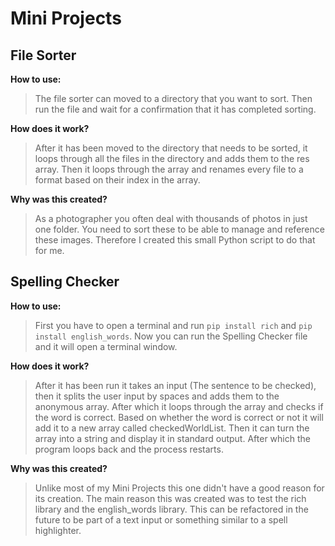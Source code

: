 # Mini Projects


## File Sorter

**How to use:**
> The file sorter can moved to a directory that you want to sort. Then run the file and wait for a confirmation that it has completed sorting.

**How does it work?**
> After it has been moved to the directory that needs to be sorted, it loops through all the files in the directory and adds them to the res array. Then it loops through the array and renames every file to a format based on their index in the array.

**Why was this created?**

> As a photographer you often deal with thousands of photos in just one folder. You need to sort these to be able to manage and reference these images. Therefore I created this small Python script to do that for me.



## Spelling Checker

**How to use:**
> First you have to open a terminal and run `pip install rich` and `pip install english_words`. Now you can run the Spelling Checker file and it will open a terminal window. 

**How does it work?**

> After it has been run it takes an input (The sentence to be checked), then it splits the user input by spaces and adds them to the anonymous array. After which it loops through the array and checks if the word is correct. Based on whether the word is correct or not it will add it to a new array called checkedWorldList. Then it can turn the array into a string and display it in standard output. After which the program loops back and the process restarts.

**Why was this created?**

> Unlike most of my Mini Projects this one didn't have a good reason for its creation. The main reason this was created was to test the rich library and the english_words library. This can be refactored in the future to be part of a text input or something similar to a spell highlighter.
